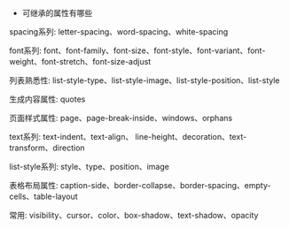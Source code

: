 - 可继承的属性有哪些

spacing系列: letter-spacing、word-spacing、white-spacing 

font系列: font、font-family、font-size、font-style、font-variant、font-weight、font-stretch、font-size-adjust

列表熟悉性: list-style-type、list-style-image、list-style-position、list-style

生成内容属性: quotes

页面样式属性: page、page-break-inside、windows、orphans

text系列: text-indent、text-align、 line-height、decoration、text-transform、direction

list-style系列: style、type、position、image

表格布局属性: caption-side、border-collapse、border-spacing、empty-cells、table-layout

常用: visibility、cursor、color、box-shadow、text-shadow、opacity